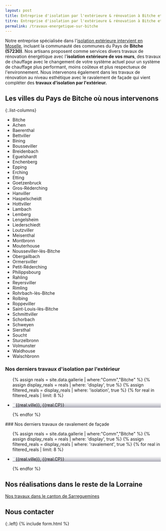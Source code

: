 ```yaml
---
layout: post
title: Entreprise d'isolation par l'extérieure & rénovation à Bitche et aux alentours
titre: Entreprise d'isolation par l'extérieure & rénovation à Bitche et aux alentours
permalink: /travaux-energetique-sur-bitche
---
```

Notre entreprise spécialisée dans l'[isolation extérieure intervient en Moselle](/isolation-extérieure/), incluant la communauté des communes du Pays de <strong>Bitche (57230)</strong>. 
Nos artisans proposent comme services divers travaux de rénovation énergétique avec l'<strong>isolation extérieure de vos murs</strong>, des travaux de chauffage avec le changement de votre système actuel pour un système de chauffage plus performant, moins coûteux et plus respectueux de l'environnement. Nous intervenons également dans les travaux de rénovation au niveau esthétique avec le ravalement de façade qui vient compléter des <strong>travaux d'isolation par l'extérieur.</strong>
## Les villes du Pays de Bitche où nous intervenons

{:.list-columns}
- Bitche
- Achen
- Baerenthal
- Bettviller
- Bining
- Bousseviller
- Breidenbach
- Eguelshardt
- Enchenberg
- Epping
- Erching
- Etting
- Goetzenbruck
- Gros-Réderching
- Hanviller
- Haspelscheidt
- Hottviller
- Lambach
- Lemberg
- Lengelsheim
- Liederschiedt
- Loutzviller
- Meisenthal
- Montbronn
- Mouterhouse
- Nousseviller-lès-Bitche
- Obergailbach
- Ormersviller
- Petit-Réderching
- Philippsbourg
- Rahling
- Reyersviller
- Rimling
- Rohrbach-lès-Bitche
- Rolbing
- Roppeviller
- Saint-Louis-lès-Bitche
- Schmittviller
- Schorbach
- Schweyen
- Siersthal
- Soucht
- Sturzelbronn
- Volmunster
- Waldhouse
- Walschbronn

### Nos derniers travaux d'isolation par l'extérieur
  <ul class="grid four">
  	{% assign reals = site.data.gallerie | where:"Comm","Bitche" %}
    {% assign display_reals = reals | where: 'display', true %}
    {% assign filtered_reals = display_reals | where: 'isolation', true %}
    {% for real in filtered_reals | limit: 8 %}
      <li class="item-grid realisation" onclick="closebox()" style="background-image: linear-gradient(0deg, rgba(2,0,36,0.3197872899159664) 0%, rgba(255,255,255,0) 100%),url(../assets/images/realisations/{{real.img}});" data-image="{{real.img}}" data-ville="{{real.ville}}" data-cp="{{real.CP}}">
        <img src="../assets/images/realisations/{{real.img}}" alt="travaux de rénovation de façade à {{real.ville}}" style="display: none;">
        <p><img src="../assets/images/icones/map-marker.png" width="10">{{real.ville}}, {{real.CP}}</p>
      </li>
    {% endfor %}
  </ul>
### Nos derniers travaux de ravalement de façade
  <ul class="grid four">
  	{% assign reals = site.data.gallerie | where:"Comm","Bitche" %}
    {% assign display_reals = reals | where: 'display', true %}
    {% assign filtered_reals = display_reals | where: 'ravalement', true %}
    {% for real in filtered_reals | limit: 8 %}
      <li class="item-grid realisation" onclick="closebox()" style="background-image: linear-gradient(0deg, rgba(2,0,36,0.3197872899159664) 0%, rgba(255,255,255,0) 100%),url(../assets/images/realisations/{{real.img}});" data-image="{{real.img}}" data-ville="{{real.ville}}" data-cp="{{real.CP}}">
        <img src="../assets/images/realisations/{{real.img}}" alt="travaux de rénovation de façade à {{real.ville}}" style="display: none;">
        <p><img src="../assets/images/icones/map-marker.png" width="10">{{real.ville}}, {{real.CP}}</p>
      </li>
    {% endfor %}
  </ul>
  
## Nos réalisations dans le reste de la Lorraine
[Nos travaux dans le canton de Sarreguemines](/travaux-energetique-sur-sarreguemines)

## Nous contacter
{:.left}
{% include form.html %}